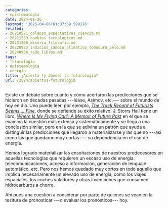 ```yaml
---
categories:
- epistemología
date: 2024-01-26
lastmod: '2025-04-06T01:37:59.599276'
related:
- 20210521_colapso_expectativas_ciencia.md
- 20221209_cambios_tecnologicos.md
- 20231208_miseria_filosofia.md
- 20220923_indicios_cambio_climatico_tomadura_pelo.md
- 20240906_todo_libros.md
tags:
- futurología
- epistemología
- energía
title: ¿Acierta (y dónde) la futurología?
url: /2024/aciertos-futurologia
---
```


Existe un debate sobre cuánto y cómo acertaron las predicciones que se hicieron en décadas pasadas ---léase, Asimov, etc.--- sobre el mundo de hoy en día. Uno puede leer, por ejemplo,
[_The Track Record of Futurists Seems ... Fine_](https://www.cold-takes.com/the-track-record-of-futurists-seems-fine/),
donde se defiende su éxito relativo. J. Storrs Hall tiene un libro,
[_Where Is My Flying Car?: A Memoir of Future Past_](https://www.goodreads.com/es/book/show/42036377)
en el que se examina la cuestión más extensa y sistemáticamente y se llega a una conclusión similar, pero en la que se adivina un patrón que ayuda a distinguir las predicciones que llegaron a materializarse y las que no ---así como las que quedaron muy cortas---: su dependencia en el uso de energía.

Hemos logrado materializar las ensoñaciones de nuestros predecesores en aquellas tecnologías que requieren un escaso uso de energía: telecomunicaciones, acceso a información, generación de lenguaje automático, etc. Pero nos hemos quedado muy cortos en todo aquello que implica necesariamente un elevado uso de energía, como los viajes espaciales, los coches voladores y otras invenciones que consumen hidrocarburos a chorro.

Ahí pues una cuestión a considerar por parte de quienes se vean en la tesitura de pronosticar ---o evaluar los pronósticos--- hoy.